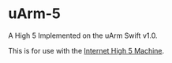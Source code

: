 # uArm-5

A High 5 Implemented on the uArm Swift v1.0.

This is for use with the [Internet High 5 Machine](https://high5.cool/).
